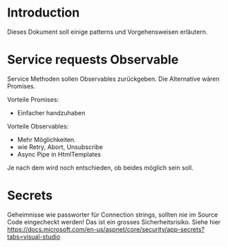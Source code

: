 # Introduction
Dieses Dokument soll einige patterns und Vorgehensweisen erläutern.

# Service requests Observable
Service Methoden sollen Observables zurückgeben.
Die Alternative wären Promises.

Vorteile Promises:
* Einfacher handzuhaben

Vorteile Observables:
* Mehr Möglichkeiten.
* wie Retry, Abort, Unsubscribe
* Async Pipe in HtmlTemplates

Je nach dem wird noch entschieden, ob beides möglich sein soll.

# Secrets
Geheimnisse wie passworter für Connection strings, sollten nie im Source Code eingecheckt werden!
Das ist ein grosses Sicherheitsrisiko.
Siehe hier
https://docs.microsoft.com/en-us/aspnet/core/security/app-secrets?tabs=visual-studio

